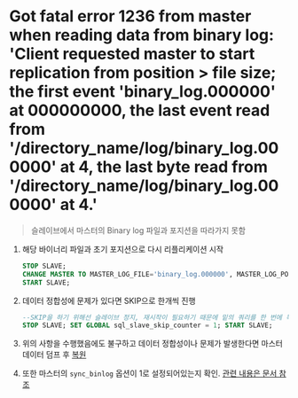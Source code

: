 Got fatal error 1236 from master when reading data from binary log: 'Client requested master to start replication from position > file size; the first event 'binary_log.000000' at 000000000, the last event read from '/directory_name/log/binary_log.000000' at 4, the last byte read from '/directory_name/log/binary_log.000000' at 4.'
===
>슬레이브에서 마스터의 Binary log 파일과 포지션을 따라가지 못함

1. 해당 바이너리 파일과 초기 포지션으로 다시 리플리케이션 시작
    ```sql
    STOP SLAVE;
    CHANGE MASTER TO MASTER_LOG_FILE='binary_log.000000', MASTER_LOG_POS=0;
    START SLAVE;
    ```

1. 데이터 정합성에 문제가 있다면 SKIP으로 한개씩 진행
    ```sql
    --SKIP을 하기 위해선 슬레이브 정지, 재시작이 필요하기 때문에 밑의 쿼리를 한 번에 복사해서 실행
    STOP SLAVE; SET GLOBAL sql_slave_skip_counter = 1; START SLAVE;
    ```

1. 위의 사항을 수행했음에도 불구하고 데이터 정합성이나 문제가 발생한다면 마스터 데이터 덤프 후 [복원](../mysqldump/README.md)

1. 또한 마스터의 `sync_binlog` 옵션이 1로 설정되어있는지 확인. [관련 내용은 문서 참조](../log/binary/README.md#sync_binlog에-관한-내용)
